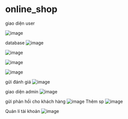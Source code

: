 # online_shop

giao diện user

![image](https://user-images.githubusercontent.com/61647416/175526293-17e479a2-884c-4496-b1d7-64b4bf2f98a8.png)

database
![image](https://user-images.githubusercontent.com/61647416/175554064-c9783db7-1cd4-4e7e-bb46-85b325a96b6d.png)


![image](https://user-images.githubusercontent.com/61647416/175526316-1a1961b4-c1a2-4e0a-8225-25ec4b6b0881.png)

![image](https://user-images.githubusercontent.com/61647416/175526333-bb860109-4ca5-4ba3-8a95-64ae48f8e07e.png)


![image](https://user-images.githubusercontent.com/61647416/175526452-5ded37a4-0cf1-4956-bc11-cd22b1d1bd02.png)

gửi đánh giá
![image](https://user-images.githubusercontent.com/61647416/175526402-3b5240a6-709b-4844-8d47-de26e0c7cb8e.png)

giao diện admin
![image](https://user-images.githubusercontent.com/61647416/175526792-5a69d814-533a-4506-bcbb-e3945148930b.png)

gửi phản hồi cho khách hàng
![image](https://user-images.githubusercontent.com/61647416/175526820-a24a4432-5d17-403b-9672-e4b6aa14f79e.png)
Thêm sp
![image](https://user-images.githubusercontent.com/61647416/175527107-3d3540d1-7361-4f30-9c4d-416e5700cab0.png)

Quản lí tài khoản
![image](https://user-images.githubusercontent.com/61647416/175526866-d3f47437-80ab-4126-96f7-4ce18bb363a9.png)
